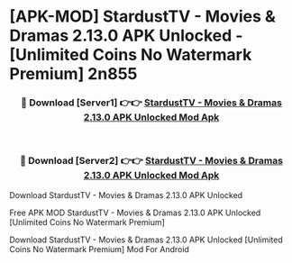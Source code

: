 # [APK-MOD] StardustTV - Movies & Dramas 2.13.0 APK Unlocked - [Unlimited Coins No Watermark Premium] 2n855



<div align="center">
<h3>🔴 Download [Server1] 👉👉 <a href="https://momento.my/?title=StardustTV_-_Movies_&_Dramas_2.13.0_APK_Unlocked">StardustTV - Movies & Dramas 2.13.0 APK Unlocked Mod Apk</a></h3><br>

<h3>🔴 Download [Server2] 👉👉 <a href="https://momento.my/?title=StardustTV_-_Movies_&_Dramas_2.13.0_APK_Unlocked">StardustTV - Movies & Dramas 2.13.0 APK Unlocked Mod Apk</a></h3>
</div>



Download StardustTV - Movies & Dramas 2.13.0 APK Unlocked 

Free APK MOD StardustTV - Movies & Dramas 2.13.0 APK Unlocked [Unlimited Coins No Watermark Premium]

Download StardustTV - Movies & Dramas 2.13.0 APK Unlocked [Unlimited Coins No Watermark Premium] Mod For Android
